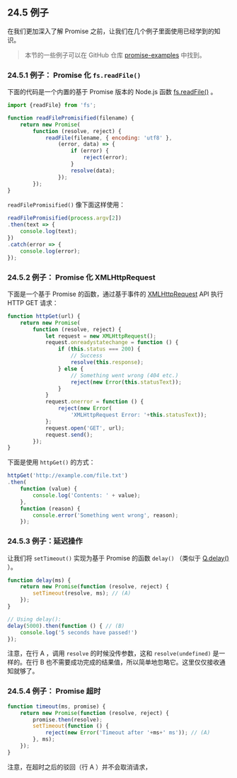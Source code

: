 ## 24.5 例子

在我们更加深入了解 Promise 之前，让我们在几个例子里面使用已经学到的知识。

> 本节的一些例子可以在 GitHub 仓库 [promise-examples](https://github.com/rauschma/promise-examples) 中找到。

### 24.5.1 例子： Promise 化 `fs.readFile()`

下面的代码是一个内置的基于 Promise 版本的 Node.js 函数 [fs.readFile()](https://nodejs.org/api/fs.html#fs_fs_readfile_filename_options_callback) 。

```js
import {readFile} from 'fs';

function readFilePromisified(filename) {
    return new Promise(
        function (resolve, reject) {
            readFile(filename, { encoding: 'utf8' },
                (error, data) => {
                    if (error) {
                        reject(error);
                    }
                    resolve(data);
                });
        });
}
```

`readFilePromisified()` 像下面这样使用：

```js
readFilePromisified(process.argv[2])
.then(text => {
    console.log(text);
})
.catch(error => {
    console.log(error);
});
```

### 24.5.2 例子： Promise 化 XMLHttpRequest

下面是一个基于 Promise 的函数，通过基于事件的 [XMLHttpRequest](https://xhr.spec.whatwg.org/) API 执行 HTTP GET 请求：

```js
function httpGet(url) {
    return new Promise(
        function (resolve, reject) {
            let request = new XMLHttpRequest();
            request.onreadystatechange = function () {
                if (this.status === 200) {
                    // Success
                    resolve(this.response);
                } else {
                    // Something went wrong (404 etc.)
                    reject(new Error(this.statusText));
                }
            }
            request.onerror = function () {
                reject(new Error(
                    'XMLHttpRequest Error: '+this.statusText));
            };
            request.open('GET', url);
            request.send();
        });
}
```

下面是使用 `httpGet()` 的方式：

```js
httpGet('http://example.com/file.txt')
.then(
    function (value) {
        console.log('Contents: ' + value);
    },
    function (reason) {
        console.error('Something went wrong', reason);
    });
```

### 24.5.3 例子：延迟操作

让我们将 `setTimeout()` 实现为基于 Promise 的函数 `delay()` （类似于 [Q.delay()](https://github.com/kriskowal/q/wiki/API-Reference#qdelayms) ）。

```js
function delay(ms) {
    return new Promise(function (resolve, reject) {
        setTimeout(resolve, ms); // (A)
    });
}

// Using delay():
delay(5000).then(function () { // (B)
    console.log('5 seconds have passed!')
});
```

注意，在行 A ，调用 `resolve` 的时候没传参数，这和 `resolve(undefined)` 是一样的。在行 B 也不需要成功完成的结果值，所以简单地忽略它。这里仅仅接收通知就够了。

### 24.5.4 例子： Promise 超时

```js
function timeout(ms, promise) {
    return new Promise(function (resolve, reject) {
        promise.then(resolve);
        setTimeout(function () {
            reject(new Error('Timeout after '+ms+' ms')); // (A)
        }, ms);
    });
}
```

注意，在超时之后的驳回（行 A ）并不会取消请求，
